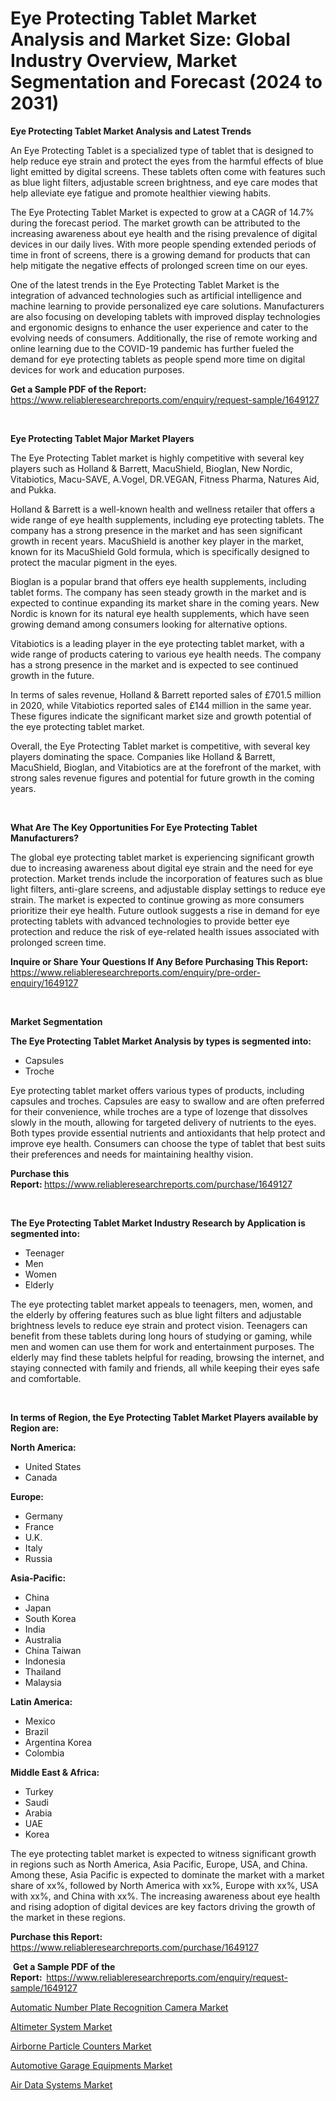<p><h1>Eye Protecting Tablet Market Analysis and Market Size: Global Industry Overview, Market Segmentation and Forecast (2024 to 2031)</h1></p><p><strong>Eye Protecting Tablet Market Analysis and Latest Trends</strong></p>
<p><p>An Eye Protecting Tablet is a specialized type of tablet that is designed to help reduce eye strain and protect the eyes from the harmful effects of blue light emitted by digital screens. These tablets often come with features such as blue light filters, adjustable screen brightness, and eye care modes that help alleviate eye fatigue and promote healthier viewing habits.</p><p>The Eye Protecting Tablet Market is expected to grow at a CAGR of 14.7% during the forecast period. The market growth can be attributed to the increasing awareness about eye health and the rising prevalence of digital devices in our daily lives. With more people spending extended periods of time in front of screens, there is a growing demand for products that can help mitigate the negative effects of prolonged screen time on our eyes.</p><p>One of the latest trends in the Eye Protecting Tablet Market is the integration of advanced technologies such as artificial intelligence and machine learning to provide personalized eye care solutions. Manufacturers are also focusing on developing tablets with improved display technologies and ergonomic designs to enhance the user experience and cater to the evolving needs of consumers. Additionally, the rise of remote working and online learning due to the COVID-19 pandemic has further fueled the demand for eye protecting tablets as people spend more time on digital devices for work and education purposes.</p></p>
<p><strong>Get a Sample PDF of the Report:&nbsp;</strong> <a href="https://www.reliableresearchreports.com/enquiry/request-sample/1649127">https://www.reliableresearchreports.com/enquiry/request-sample/1649127</a></p>
<p>&nbsp;</p>
<p><strong>Eye Protecting Tablet Major Market Players</strong></p>
<p><p>The Eye Protecting Tablet market is highly competitive with several key players such as Holland & Barrett, MacuShield, Bioglan, New Nordic, Vitabiotics, Macu-SAVE, A.Vogel, DR.VEGAN, Fitness Pharma, Natures Aid, and Pukka. </p><p>Holland & Barrett is a well-known health and wellness retailer that offers a wide range of eye health supplements, including eye protecting tablets. The company has a strong presence in the market and has seen significant growth in recent years. MacuShield is another key player in the market, known for its MacuShield Gold formula, which is specifically designed to protect the macular pigment in the eyes. </p><p>Bioglan is a popular brand that offers eye health supplements, including tablet forms. The company has seen steady growth in the market and is expected to continue expanding its market share in the coming years. New Nordic is known for its natural eye health supplements, which have seen growing demand among consumers looking for alternative options. </p><p>Vitabiotics is a leading player in the eye protecting tablet market, with a wide range of products catering to various eye health needs. The company has a strong presence in the market and is expected to see continued growth in the future. </p><p>In terms of sales revenue, Holland & Barrett reported sales of £701.5 million in 2020, while Vitabiotics reported sales of £144 million in the same year. These figures indicate the significant market size and growth potential of the eye protecting tablet market.</p><p>Overall, the Eye Protecting Tablet market is competitive, with several key players dominating the space. Companies like Holland & Barrett, MacuShield, Bioglan, and Vitabiotics are at the forefront of the market, with strong sales revenue figures and potential for future growth in the coming years.</p></p>
<p>&nbsp;</p>
<p><strong>What Are The Key Opportunities For Eye Protecting Tablet Manufacturers?</strong></p>
<p><p>The global eye protecting tablet market is experiencing significant growth due to increasing awareness about digital eye strain and the need for eye protection. Market trends include the incorporation of features such as blue light filters, anti-glare screens, and adjustable display settings to reduce eye strain. The market is expected to continue growing as more consumers prioritize their eye health. Future outlook suggests a rise in demand for eye protecting tablets with advanced technologies to provide better eye protection and reduce the risk of eye-related health issues associated with prolonged screen time.</p></p>
<p><strong>Inquire or Share Your Questions If Any Before Purchasing This Report:</strong> <a href="https://www.reliableresearchreports.com/enquiry/pre-order-enquiry/1649127">https://www.reliableresearchreports.com/enquiry/pre-order-enquiry/1649127</a></p>
<p>&nbsp;</p>
<p><strong>Market Segmentation</strong></p>
<p><strong>The Eye Protecting Tablet Market Analysis by types is segmented into:</strong></p>
<p><ul><li>Capsules</li><li>Troche</li></ul></p>
<p><p>Eye protecting tablet market offers various types of products, including capsules and troches. Capsules are easy to swallow and are often preferred for their convenience, while troches are a type of lozenge that dissolves slowly in the mouth, allowing for targeted delivery of nutrients to the eyes. Both types provide essential nutrients and antioxidants that help protect and improve eye health. Consumers can choose the type of tablet that best suits their preferences and needs for maintaining healthy vision.</p></p>
<p><strong>Purchase this Report:&nbsp;</strong><a href="https://www.reliableresearchreports.com/purchase/1649127">https://www.reliableresearchreports.com/purchase/1649127</a></p>
<p>&nbsp;</p>
<p><strong>The Eye Protecting Tablet Market Industry Research by Application is segmented into:</strong></p>
<p><ul><li>Teenager</li><li>Men</li><li>Women</li><li>Elderly</li></ul></p>
<p><p>The eye protecting tablet market appeals to teenagers, men, women, and the elderly by offering features such as blue light filters and adjustable brightness levels to reduce eye strain and protect vision. Teenagers can benefit from these tablets during long hours of studying or gaming, while men and women can use them for work and entertainment purposes. The elderly may find these tablets helpful for reading, browsing the internet, and staying connected with family and friends, all while keeping their eyes safe and comfortable.</p></p>
<p>&nbsp;</p>
<p><strong>In terms of Region, the Eye Protecting Tablet Market Players available by Region are:</strong></p>
<p>
    <p> <strong> North America: </strong>
        <ul>
            <li>United States</li>
            <li>Canada</li>
        </ul>
        </p> 
    <p> <strong> Europe: </strong>
        <ul>
            <li>Germany</li>
            <li>France</li>
            <li>U.K.</li>
            <li>Italy</li>
            <li>Russia</li>
        </ul>
        </p> 
    <p> <strong> Asia-Pacific: </strong>
        <ul>
            <li>China</li>
            <li>Japan</li>
            <li>South Korea</li>
            <li>India</li>
            <li>Australia</li>
            <li>China Taiwan</li>
            <li>Indonesia</li>
            <li>Thailand</li>
            <li>Malaysia</li>
        </ul>
        </p> 
    <p> <strong> Latin America: </strong>
        <ul>
            <li>Mexico</li>
            <li>Brazil</li>
            <li>Argentina Korea</li>
            <li>Colombia</li>
        </ul>
        </p> 
    <p> <strong> Middle East & Africa: </strong>
        <ul>
            <li>Turkey</li>
            <li>Saudi</li>
            <li>Arabia</li>
            <li>UAE</li>
            <li>Korea</li>
        </ul>
    </p>
    </p>
<p><p>The eye protecting tablet market is expected to witness significant growth in regions such as North America, Asia Pacific, Europe, USA, and China. Among these, Asia Pacific is expected to dominate the market with a market share of xx%, followed by North America with xx%, Europe with xx%, USA with xx%, and China with xx%. The increasing awareness about eye health and rising adoption of digital devices are key factors driving the growth of the market in these regions.</p></p>
<p><strong>Purchase this Report: </strong><a href="https://www.reliableresearchreports.com/purchase/1649127">https://www.reliableresearchreports.com/purchase/1649127</a></p>
<p>&nbsp;<strong>Get a Sample PDF of the Report:&nbsp;&nbsp;</strong><a href="https://www.reliableresearchreports.com/enquiry/request-sample/1649127">https://www.reliableresearchreports.com/enquiry/request-sample/1649127</a></p>
<p><strong></strong></p>
<p><p><a href="https://medium.com/@damionrunte/automatic-number-plate-recognition-camera-market-trends-forecast-and-competitive-analysis-to-14aadc037d49">Automatic Number Plate Recognition Camera Market</a></p><p><a href="https://medium.com/@lacyquitzon/altimeter-system-market-size-and-market-trends-complete-industry-overview-2024-to-2031-dcaf0eca28d7">Altimeter System Market</a></p><p><a href="https://medium.com/@lacyquitzon/airborne-particle-counters-market-analysis-and-sze-forecasted-for-period-from-2024-to-2031-1f53e080c930">Airborne Particle Counters Market</a></p><p><a href="https://medium.com/@damionrunte/decoding-automotive-garage-equipments-market-metrics-market-share-trends-and-growth-patterns-531e458ba778">Automotive Garage Equipments Market</a></p><p><a href="https://medium.com/@lacyquitzon/air-data-systems-market-competitive-analysis-market-trends-and-forecast-to-2031-250ea0d491e9">Air Data Systems Market</a></p></p>
